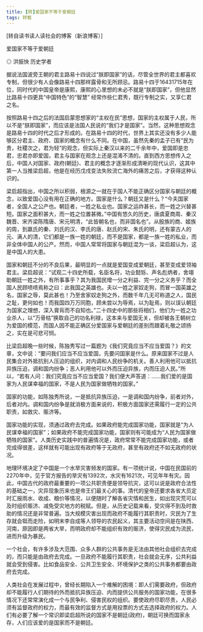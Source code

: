 ```yaml
---
title: [转]爱国家不等于爱朝廷
tags: 转载
---
```


[转自读书读人读社会的博客（新浪博客）]

爱国家不等于爱朝廷

◎ 洪振快 历史学者

据说法国波旁王朝的君主路易十四说过“朕即国家”的话，尽管全世界的君主都喜欢专制，但很少有人会像路易十四那样露骨和无所顾忌。路易十四于16431715年在位，同时代的中国皇帝是康熙，康熙的心里想的未必不就是“朕即国家”，但他显然比路易十四更具“中国特色”的“智慧” 经常作些仁君秀，既行专制之实，又享仁君之名。

按照路易十四之后的法国启蒙思想家的“主权在民”思想，国家的主权属于人民，所以不是“朕即国家”，而应该是法国人民说的“我们才是国家”。当然，这种思想观念是路易十四的时代之后才形成的。在路易十四的时代，世界上其实还没有多少人能够区分君主、政府、国家的概念有什么不同。在中国，虽然先秦的孟子已有“民为贵，社稷次之，君为轻”的观念，但实际上秦汉以来的二千余年中，爱国即是忠君，忠君亦即爱国，君主与国家在观念上还是混淆不清的。直到西方思想传入之后，中国人对国家、政府(朝廷)、君主的概念才逐渐形成清晰的现代认识，这其中第一人当推梁启超，他是在经历戊戌变法失败流亡海外的痛苦之后，才获得这种认识的。

梁启超指出，中国之所以积弱，根源之一就在于国人不能正确区分国家与朝廷的概念，以致爱国心没有用在正确的地方。国家是什么？朝廷又是什么？“今夫国家者，全国人之公产也。朝廷者，一姓之私业也。国家之运祚甚长，而一姓之兴替甚短。国家之面积甚大，而一姓之位置甚微。”中国有悠久的历史，唐虞夏商周、秦汉魏晋、宋齐梁陈隋唐、宋元明清，“此皆朝名也，而非国名也”。从殷族的商、姬族的周，到嬴氏的秦、刘氏的汉、李氏的唐、赵氏的宋、朱氏的明，还有蒙古人的元、满人的清，它们都是一族一姓的朝廷，而不是国家，都是一族一姓的私业，而非全体中国人的公产。然而，中国人常常将国家与朝廷混为一谈，梁启超认为，这是中国人的大患。

国家和朝廷不分的不良后果，最明显的一点就是爱国变成爱朝廷，甚至变成爱领袖 君主。梁启超说：“试观二十四史所载，名臣名将，功业懿铄、声名彪炳者，舍翊助朝廷一姓之外，有所事事乎？其为我国民增一分之利益、完一分之义务乎？而全国人民顾啧啧焉称之曰：此我国之英雄也。夫以一姓之家奴走狗，而冒一国英雄之名，国家之辱，莫此甚也！乃至舍家奴走狗之外，而数千年几无可称道之人，国民之耻，更何如也！而我国四万万同胞，顾未尝以为辱焉，以为耻焉，则以误认朝廷为国家之理想，深入膏肓而不自知也。”二十四史中的那些将相们，他们为一姓之功业杀人，以“万骨枯”换取自己的功名利禄，这本来与爱国无关，但却被各王朝树立为爱国的模范，而国人因不能正确区分爱国家与爱朝廷的差别而跟着礼敬之颂扬之，实在是可悲可悯。

比梁启超晚一些时候，陈独秀写过一篇题为《我们究竟应当不应当爱国？》的文章，文中说：“要问我们应当不应当爱国，先要问国家是什么。原来国家不过是人民集合对外抵抗别人压迫的组织，对内调和人民纷争的机关。善人利用他可以抵抗异族压迫，调和国内纷争；恶人利用他可以外而压迫异族，内而压迫人民。”所以，“若有人问：我们究竟应当不应当爱国？我们便大声答道：……我们爱的是国家为人民谋幸福的国家，不是人民为国家做牺牲的国家。”

国家的功能，如陈独秀所说，一是抵抗异族压迫，一是调和国内纷争，前者对外，后者对内。调和国内纷争是就消极方面来说的，积极方面国家还需履行一定的公共职责，如救灾、赈济等。

国家功能的实现，须通过政府去完成。如果政府能完成国家功能，国家就是“为人民谋幸福的国家”；如果政府不能完成国家功能，国家则有可能成为“人民为国家做牺牲的国家”。人类历史实践中的普遍情况是，政府常常不能完成国家功能，或者完成得很差，这样就有可能出现有政府等于无政府，甚至有政府还不如无政府的状况。

地理环境决定了中国是一个水旱灾害频发的国家。有一项统计说，中国在民国前的2270年中，见于官方报告的旱灾有1392次，水灾有1621次，可见年年有灾。因此，中国古代的政府最重要的一项公共职责便是领导抗灾，这可以说是政府合法性的基础之一，灾异现象历来也是帝王们最关心的事。清代的皇帝还要求各省大员定时汇报雨水、收成、粮价等情况，以便随时了解各省灾情和民生，如出现灾荒可以及时组织赈济、减免受灾地方的税赋。但是，从历史记载来看，受灾得不到及时救助的情况还是非常普遍。当大规模灾害出现而政府不能履行其职责时，灾民为了生存就会铤而走险，如明末李自成等人领导的农民起义，其主要活动空间是在陕西、河南，原因即是两省大旱，而明政府却不能组织有效的赈济，使得灾民成为流民，进而升级为暴民。

一个社会，有许多涉及大范围、众多人群的公共事务是无法由其他社会组织去完成的，而只能是由政府去完成。一旦政府不能履行其职责，社会就会无序，公共利益就会受到侵害。比如食品安全、公共卫生安全、环境保护之类的公共事务都要由政府去完成。

人类社会在发展过程中，曾经长期陷入一个难解的困境：即人们需要政府，但政府却不能履行人们期待的外而抵抗异族压迫、内而提供公共服务的国家功能，在很多情况下还常常演化成一个与民争利、侵害民权的组织。要使政府尽职尽责，人民必须有监督政府的权力，而最有效的监督方式是用投票的方式去选择政府的权力。人们有必要了解一个常识即梁启超所说的国家不是朝廷(政府)，朝廷可换而国家永存，人们应该爱的是国家而不是朝廷。
